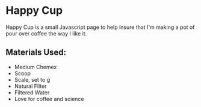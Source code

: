 # Happy Cup

Happy Cup is a small Javascript page to help insure that I'm making a pot of pour over coffee the way I like it.  

## Materials Used: 

* Medium Chemex 
* Scoop
* Scale, set to g
* Natural Filter
* Filtered Water
* Love for coffee and science
